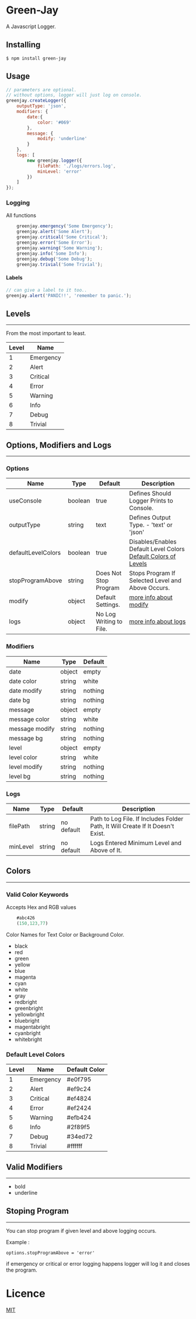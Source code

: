 # Green-Jay

A Javascript Logger.

## Installing
```shell
$ npm install green-jay
```
## Usage
```javascript
// parameters are optional.
// without options, logger will just log on console.
greenjay.createLogger({
    outputType: 'json',
    modifiers: {
        date:{
            color: '#069'
        },
        message: {
            modify: 'underline'
        }
    },
    logs: [
        new greenjay.logger({
            filePath: './logs/errors.log',
            minLevel: 'error'
        })
    ]
});
```

### Logging

All functions
```javascript
    greenjay.emergency('Some Emergency');
    greenjay.alert('Some Alert');
    greenjay.critical('Some Critical');
    greenjay.error('Some Error');
    greenjay.warning('Some Warning');
    greenjay.info('Some Info');
    greenjay.debug('Some Debug');
    greenjay.trivial('Some Trivial');
```
#### Labels
```javascript
// can give a label to it too..
greenjay.alert('PANIC!!', 'remember to panic.');

```

## Levels
---
From the most important to least.

Level | Name
---  | ---
 1 | Emergency
 2 | Alert
 3 | Critical
 4 | Error
 5 | Warning
 6 | Info
 7 | Debug
 8 | Trivial

## Options, Modifiers and Logs
---
### Options

Name | Type |  Default  | Description
--- | --- | --- | ---
useConsole | boolean | true | Defines Should Logger Prints to Console.
outputType | string | text | Defines Output Type. - 'text' or 'json'
defaultLevelColors | boolean | true | Disables/Enables Default Level Colors [Default Colors of Levels](#Colors)
stopProgramAbove | string | Does Not Stop Program | Stops Program If Selected Level and Above Occurs.
modify | object | Default Settings. | [more info about modify](#Modify)
logs | object | No Log Writing to File. | [more info about logs](#Logs)

### Modifiers

Name | Type | Default 
--- | --- | --- | 
date | object | empty 
date color | string | white
date modify | string | nothing 
date bg | string | nothing 
message | object | empty 
message color | string | white 
message modify | string | nothing 
message bg | string | nothing 
level | object | empty 
level color | string | white 
level modify | string | nothing 
level bg | string | nothing 

### Logs

Name | Type | Default | Description
--- | --- | --- | --- |
filePath | string | no default | Path to Log File. If Includes Folder Path, It Will Create If It Doesn't Exist. 
minLevel | string | no default | Logs Entered Minimum Level and Above of It.

## Colors
---

### Valid Color Keywords

Accepts Hex and RGB values

```javascript
    #abc426
    (150,123,77)
```

Color Names for Text Color or Background Color.
- black
- red
- green
- yellow
- blue
- magenta
- cyan
- white
- gray
- redbright
- greenbright
- yellowbright
- bluebright
- magentabright
- cyanbright
- whitebright

### Default Level Colors

Level | Name | Default Color
---  | --- | ---
 1 | Emergency | #e0f795
 2 | Alert | #ef9c24
 3 | Critical | #ef4824
 4 | Error | #ef2424
 5 | Warning | #efb424
 6 | Info | #2f89f5
 7 | Debug | #34ed72
 8 | Trivial | #ffffff



## Valid Modifiers
---

- bold
- underline

## Stoping Program
---

You can stop program if given level and above logging occurs.

Example :

    options.stopProgramAbove = 'error'

if emergency or critical or error logging happens logger will log it and closes the program.

# Licence

[MIT](https://github.com/Jexulie/green-jay/blob/master/LICENSE)